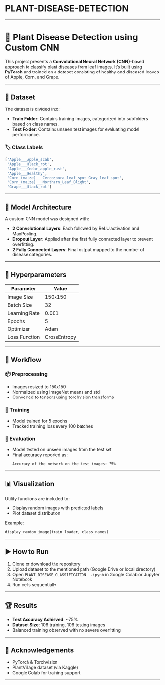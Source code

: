 # PLANT-DISEASE-DETECTION


---

# 🌿 Plant Disease Detection using Custom CNN

This project presents a **Convolutional Neural Network (CNN)**-based approach to classify plant diseases from leaf images. It’s built using **PyTorch** and trained on a dataset consisting of healthy and diseased leaves of Apple, Corn, and Grape.

---

## 📁 Dataset

The dataset is divided into:
- **Train Folder**: Contains training images, categorized into subfolders based on class names.
- **Test Folder**: Contains unseen test images for evaluating model performance.

### 🏷️ Class Labels
```python
['Apple___Apple_scab', 
 'Apple___Black_rot', 
 'Apple___Cedar_apple_rust', 
 'Apple___Healthy', 
 'Corn_(maize)___Cercospora_leaf_spot Gray_leaf_spot', 
 'Corn_(maize)___Northern_Leaf_Blight', 
 'Grape___Black_rot']
```

---

## 🧠 Model Architecture

A custom CNN model was designed with:
- **2 Convolutional Layers**: Each followed by ReLU activation and MaxPooling.
- **Dropout Layer**: Applied after the first fully connected layer to prevent overfitting.
- **2 Fully Connected Layers**: Final output mapped to the number of disease categories.

---

## 🔧 Hyperparameters

| Parameter         | Value         |
|------------------|---------------|
| Image Size       | 150x150       |
| Batch Size       | 32            |
| Learning Rate    | 0.001         |
| Epochs           | 5             |
| Optimizer        | Adam          |
| Loss Function    | CrossEntropy  |

---

## 🔄 Workflow

### 📦 Preprocessing
- Images resized to 150x150
- Normalized using ImageNet means and std
- Converted to tensors using torchvision transforms

### 🚂 Training
- Model trained for 5 epochs
- Tracked training loss every 100 batches

### 🧪 Evaluation
- Model tested on unseen images from the test set
- Final accuracy reported as:
  ```
  Accuracy of the network on the test images: 75%
  ```

---

## 📊 Visualization

Utility functions are included to:
- Display random images with predicted labels
- Plot dataset distribution

Example:
```python
display_random_image(train_loader, class_names)
```

---

## ▶️ How to Run

1. Clone or download the repository
2. Upload dataset to the mentioned path (Google Drive or local directory)
3. Open `PLANT_DISEASE_CLASSIFICATION 
.ipynb` in Google Colab or Jupyter Notebook
4. Run cells sequentially

---

## 🏆 Results

- **Test Accuracy Achieved**: ~75%
- **Dataset Size**: 106 training, 106 testing images
- Balanced training observed with no severe overfitting

---

## 🙏 Acknowledgements

- PyTorch & Torchvision
- PlantVillage dataset (via Kaggle)
- Google Colab for training support

---
